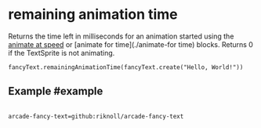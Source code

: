 # remaining animation time

Returns the time left in milliseconds for an animation started using the [animate at speed](./animate-at-speed) or [animate for time](./animate-for time) blocks. Returns 0 if the TextSprite is not animating.

```sig
fancyText.remainingAnimationTime(fancyText.create("Hello, World!"))
```

## Example #example


```blocks

```

```package
arcade-fancy-text=github:riknoll/arcade-fancy-text
```